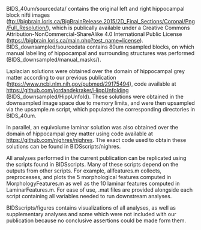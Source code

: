 BIDS_40um/sourcedata/ contains the original left and right hippocampal block nifti images (ftp://bigbrain.loris.ca/BigBrainRelease.2015/2D_Final_Sections/Coronal/Png/Full_Resolution/), which is publically available under a Creative Commons Attribution-NonCommercial-ShareAlike 4.0 International Public License (https://bigbrain.loris.ca/main.php?test_name=license). BIDS_downsampled/sourcedata contains 80um resampled blocks, on which manual labelling of hippocampal and surrounding structures was performed (BIDS_downsampled/manual_masks/).

Laplacian solutions were obtained over the domain of hippocampal grey matter according to our previous publication (https://www.ncbi.nlm.nih.gov/pubmed/29175494), code available at https://github.com/jordandekraker/HippUnfolding (BIDS_downsampled/HippUnfold). These solutions were obtained in the downsampled image space due to memory limits, and were then upsampled via the upsample.m script, which populated the corresponding directories in BIDS_40um.

In parallel, an equivolume laminar solution was also obtained over the domain of hippocampal grey matter using code available at https://github.com/nighres/nighres. The exact code used to obtain these solutions can be found in BIDSscripts/nighres.

All analyses performed in the current publication can be replicated using the scripts found in BIDSscripts. Many of these scripts depend on the outputs from other scripts. For example, allfeatures.m collects, preprocesses, and plots the 5 morphological features computed in MorphologyFeatures.m as well as the 10 laminar features computed in LaminarFeatures.m. For ease of use, .mat files are provided alongside each script containing all variables needed to run downstream analyses.

BIDSscripts/figures contains visualizations of all analyses, as well as supplementary analyses and some which were not included with our publication because no conclusive assertions could be made form them.
